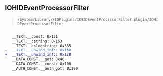 ## IOHIDEventProcessorFilter

> `/System/Library/HIDPlugins/IOHIDEventProcessorFilter.plugin/IOHIDEventProcessorFilter`

```diff

   __TEXT.__const: 0x101
   __TEXT.__cstring: 0x153
   __TEXT.__oslogstring: 0x335
-  __TEXT.__unwind_info: 0x1b8
+  __TEXT.__unwind_info: 0x1c8
   __DATA_CONST.__got: 0x40
   __DATA_CONST.__const: 0x108
   __AUTH_CONST.__auth_got: 0x190

```
